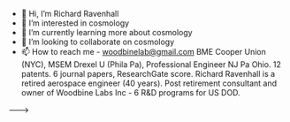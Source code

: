 - 👋 Hi, I’m Richard Ravenhall
- 👀 I’m interested in cosmology
- 🌱 I’m currently learning more about cosmology
- 💞️ I’m looking to collaborate on cosmology
- 📫 How to reach me - woodbinelab@gmail.com
 BME Cooper Union (NYC), MSEM Drexel U (Phila Pa), Professional Engineer NJ Pa Ohio.
12 patents. 6 journal papers, ResearchGate score.
Richard Ravenhall is a retired aerospace engineer (40 years). Post retirement consultant and owner of Woodbine Labs Inc - 6 R&D programs for US DOD.

--->

